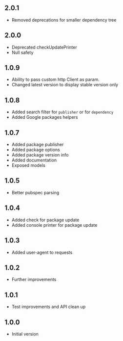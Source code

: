 ## 2.0.1

- Removed deprecations for smaller dependency tree

## 2.0.0

- Deprecated checkUpdatePrinter
- Null safety

## 1.0.9

- Ability to pass custom http Client as param.
- Changed latest version to display stable version only

## 1.0.8

- Added search filter for `publisher` or for `dependency`
- Added Google packages helpers

## 1.0.7

- Added package publisher
- Added package options
- Added package version info
- Added documentation
- Exposed models

## 1.0.5

- Better pubspec parsing

## 1.0.4

- Added check for package update
- Added console printer for package update

## 1.0.3

- Added user-agent to requests

## 1.0.2

- Further improvements

## 1.0.1

- Test improvements and API clean up

## 1.0.0

- Initial version
